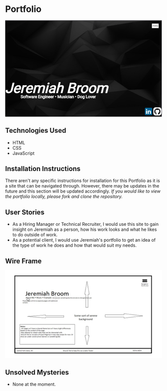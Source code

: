 # Portfolio
<img src="photos/site-snapshot.jpg">



<h2>Technologies Used</h3>
    <ul>
        <li>HTML</li>
        <li>CSS</li>
        <li>JavaScript</li>
    </ul>

<h2>Installation Instructions</h2>
    <p>There aren't any specific instructions for installation for this Portfolio as it is a site that can be navigated through. However, there may be updates in the future and this section will be updated accordingly. <em>If you would like to view the portfolio locally, please fork and clone the repository.</em></p>

    

<h2>User Stories</h2>

<ul>
<li>As a Hiring Manager or Technical Recruiter, I would use this site to gain insight on Jeremiah as a person, how his work looks and what he likes to do outside of work.</li>
<li>As a potential client, I would use Jeremiah's portfolio to get an idea of the type of work he does and how that would suit my needs.</li>
</ul>

<h2>Wire Frame</h2>
<img src="Unit 1 project wireframe.jpg">

<h2>Unsolved Mysteries</h2>
<ul>
    <li>None at the moment.</li>